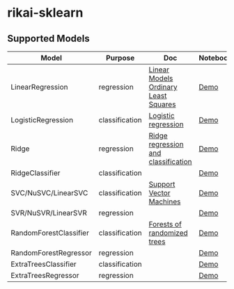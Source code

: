 # rikai-sklearn
## Supported Models
| Model | Purpose | Doc | Notebooks |
|-------|---------|-----|-----------|
| LinearRegression | regression | [Linear Models Ordinary Least Squares](https://scikit-learn.org/1.1/modules/linear_model.html#ordinary-least-squares)        | [Demo](notebooks/1.1.1%20LinearRegression.ipynb) |
| LogisticRegression | classification | [Logistic regression](https://scikit-learn.org/1.1/modules/linear_model.html#logistic-regression) | [Demo](notebooks/1.1.11%20LogisticRegression.ipynb) |
| Ridge | regression | [Ridge regression and classification](https://scikit-learn.org/1.1/modules/linear_model.html#ridge-regression-and-classification) | [Demo](notebooks/1.1.2%20Ridge.ipynb) |
| RidgeClassifier | classification | | [Demo](notebooks/1.1.2.2%20RidgeClassifier.ipynb) |
| SVC/NuSVC/LinearSVC | classification | [Support Vector Machines](https://scikit-learn.org/1.1/modules/svm.html) | [Demo](notebooks/1.4.1%20SVC.ipynb) |
| SVR/NuSVR/LinearSVR | regression | | [Demo](notebooks/1.4.2%20SVR.ipynb) |
| RandomForestClassifier | classification | [Forests of randomized trees](https://scikit-learn.org/1.1/modules/ensemble.html#forests-of-randomized-trees) | [Demo](notebooks/1.11.2%20RandomForestClassifier.ipynb) |
| RandomForestRegressor | regression | | [Demo](notebooks/1.11.2%20RandomForestRegressor.ipynb) |
| ExtraTreesClassifier | classification | | [Demo]() |
| ExtraTreesRegressor | regression | | [Demo]() |

